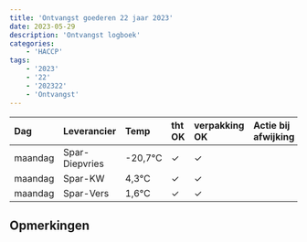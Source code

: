 ```yaml
---
title: 'Ontvangst goederen 22 jaar 2023'
date: 2023-05-29
description: 'Ontvangst logboek'
categories:
    - 'HACCP'
tags:
    - '2023'
    - '22'
    - '202322'
    - 'Ontvangst'
---
```

| Dag | Leverancier | Temp | tht OK | verpakking OK | Actie bij afwijking | Controle door |
|:---|:---|:---|:---|:---|:---|:---|
| maandag | Spar-Diepvries | -20,7°C | &check; | &check; | | DPater |
| maandag | Spar-KW | 4,3°C | &check; | &check; | | DPater |
| maandag | Spar-Vers | 1,6°C | &check; | &check; | | DPater |

## Opmerkingen


